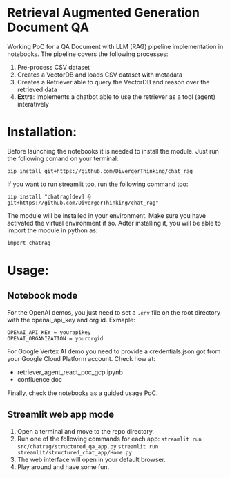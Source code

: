 # Retrieval Augmented Generation Document QA

Working PoC for a QA Document with LLM (RAG) pipeline implementation in notebooks. The pipeline covers the following processes:
1. Pre-process CSV dataset
2. Creates a VectorDB and loads CSV dataset with metadata
3. Creates a Retriever able to query the VectorDB and reason over the retrieved data
4. **Extra**: Implements a chatbot able to use the retriever as a tool (agent) interatively


# Installation:

Before launching the notebooks it is needed to install the module. Just run the following comand on your terminal:

`pip install git+https://github.com/DivergerThinking/chat_rag`

If you want to run streamlit too, run the following command too:

`pip install "chatrag[dev] @ git+https://github.com/DivergerThinking/chat_rag"`

The module will be installed in your environment. Make sure you have activated the virtual environment if so. Adter installing it, you will be able to import the module in python as:

`ìmport chatrag`

# Usage:

## Notebook mode
For the OpenAI demos, you just need to set a `.env` file on the root directory with the openai_api_key and org id. Exmaple:
```
OPENAI_API_KEY = yourapikey
OPENAI_ORGANIZATION = yourorgid
```

For Google Vertex AI demo you need to provide a credentials.json got from your Google Cloud Platform account. Check how at:
- retriever_agent_react_poc_gcp.ipynb
- confluence doc

Finally, check the notebooks as a guided usage PoC.

## Streamlit web app mode

1. Open a terminal and move to the repo directory.
2. Run one of the following commands for each app:
`streamlit run src/chatrag/structured_qa_app.py`
`streamlit run streamlit/structured_chat_app/Home.py`
3. The web interface will open in your default browser.
4. Play around and have some fun.
